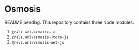 # Osmosis

README pending. This repository contains three Node modules:

1. `@nels.onl/osmosis-js`
2. `@nels.onl/osmosis-store-js`
3. `@nels.onl/osmosis-net-js`
